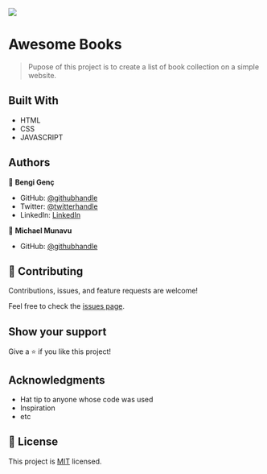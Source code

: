 ![](https://img.shields.io/badge/Microverse-blueviolet)

# Awesome Books

> Pupose of this project is to create a list of book collection on a simple website.


## Built With

- HTML
- CSS
- JAVASCRIPT

<!-- ## Live Demo (if available)

[Live Demo Link](https://livedemo.com) -->


<!-- ## Getting Started

**This is an example of how you may give instructions on setting up your project locally.**
**Modify this file to match your project, remove sections that don't apply. For example: delete the testing section if the currect project doesn't require testing.**


To get a local copy up and running follow these simple example steps.

### Prerequisites

### Setup

### Install

### Usage

### Run tests

### Deployment -->



## Authors

👤 **Bengi Genç**

- GitHub: [@githubhandle](https://github.com/bengigo)
- Twitter: [@twitterhandle](https://twitter.com/bengi_gb)
- LinkedIn: [LinkedIn](https://www.linkedin.com/in/bengi-g-03b883199/)

👤 **Michael Munavu**

- GitHub: [@githubhandle](https://github.com/MICHAELMUNAVU83)
<!-- - Twitter: [@twitterhandle](https://twitter.com/twitterhandle) -->
<!-- - LinkedIn: [LinkedIn](https://linkedin.com/in/linkedinhandle) -->

## 🤝 Contributing

Contributions, issues, and feature requests are welcome!

Feel free to check the [issues page](../../issues/).

## Show your support

Give a ⭐️ if you like this project!

## Acknowledgments

- Hat tip to anyone whose code was used
- Inspiration
- etc

## 📝 License

This project is [MIT](./MIT.md) licensed.
